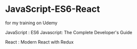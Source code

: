 # JavaScript-ES6-React
for my training on Udemy

JavaScript : ES6 Javascript: The Complete Developer's Guide

React : Modern React with Redux


